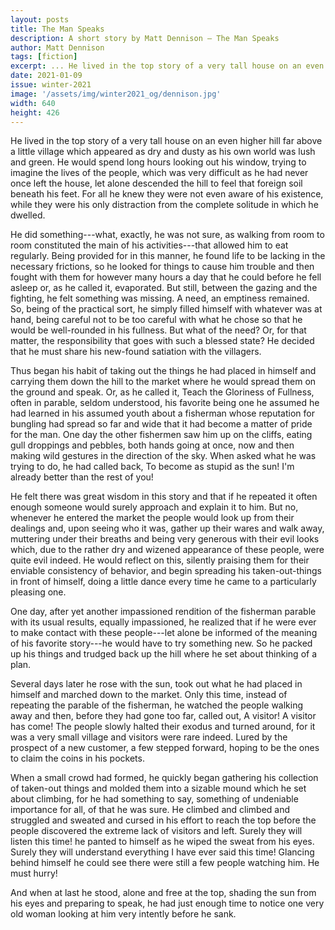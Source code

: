 ```yaml
---
layout: posts
title: The Man Speaks
description: A short story by Matt Dennison – The Man Speaks
author: Matt Dennison
tags: [fiction]
excerpt: ... He lived in the top story of a very tall house on an even higher hill ...
date: 2021-01-09
issue: winter-2021
image: '/assets/img/winter2021_og/dennison.jpg'
width: 640
height: 426
---
```


He lived in the top story of a very tall house on an even higher hill
far above a little village which appeared as dry and dusty as his own
world was lush and green. He would spend long hours looking out his
window, trying to imagine the lives of the people, which was very
difficult as he had never once left the house, let alone descended the
hill to feel that foreign soil beneath his feet. For all he knew they
were not even aware of his existence, while they were his only
distraction from the complete solitude in which he dwelled.

He did something---what, exactly, he was not sure, as walking from room
to room constituted the main of his activities---that allowed him to eat
regularly. Being provided for in this manner, he found life to be
lacking in the necessary frictions, so he looked for things to cause him
trouble and then fought with them for however many hours a day that he
could before he fell asleep or, as he called it, evaporated. But still,
between the gazing and the fighting, he felt something was missing. A
need, an emptiness remained. So, being of the practical sort, he simply
filled himself with whatever was at hand, being careful not to be too
careful with what he chose so that he would be well-rounded in his
fullness. But what of the need? Or, for that matter, the responsibility
that goes with such a blessed state? He decided that he must share his
new-found satiation with the villagers.

Thus began his habit of taking out the things he had placed in himself
and carrying them down the hill to the market where he would spread them
on the ground and speak. Or, as he called it, Teach the Gloriness of
Fullness, often in parable, seldom understood, his favorite being one he
assumed he had learned in his assumed youth about a fisherman whose
reputation for bungling had spread so far and wide that it had become a
matter of pride for the man. One day the other fishermen saw him up on
the cliffs, eating gull droppings and pebbles, both hands going at once,
now and then making wild gestures in the direction of the sky. When
asked what he was trying to do, he had called back, To become as stupid
as the sun! I'm already better than the rest of you!

He felt there was great wisdom in this story and that if he repeated it
often enough someone would surely approach and explain it to him. But
no, whenever he entered the market the people would look up from their
dealings and, upon seeing who it was, gather up their wares and walk
away, muttering under their breaths and being very generous with their
evil looks which, due to the rather dry and wizened appearance of these
people, were quite evil indeed. He would reflect on this, silently
praising them for their enviable consistency of behavior, and begin
spreading his taken-out-things in front of himself, doing a little dance
every time he came to a particularly pleasing one.

One day, after yet another impassioned rendition of the fisherman
parable with its usual results, equally impassioned, he realized that if
he were ever to make contact with these people---let alone be informed
of the meaning of his favorite story---­he would have to try something
new. So he packed up his things and trudged back up the hill where he
set about thinking of a plan.

Several days later he rose with the sun, took out what he had placed in
himself and marched down to the market. Only this time, instead of
repeating the parable of the fisherman, he watched the people walking
away and then, before they had gone too far, called out, A visitor! A
visitor has come! The people slowly halted their exodus and turned
around, for it was a very small village and visitors were rare indeed.
Lured by the prospect of a new customer, a few stepped forward, hoping
to be the ones to claim the coins in his pockets.

When a small crowd had formed, he quickly began gathering his collection
of taken-out things and molded them into a sizable mound which he set
about climbing, for he had something to say, something of undeniable
importance for all, of that he was sure. He climbed and climbed and
struggled and sweated and cursed in his effort to reach the top before
the people discovered the extreme lack of visitors and left. Surely they
will listen this time! he panted to himself as he wiped the sweat from
his eyes. Surely they will understand everything I have ever said this
time! Glancing behind himself he could see there were still a few people
watching him. He must hurry!

And when at last he stood, alone and free at the top, shading the sun
from his eyes and preparing to speak, he had just enough time to notice
one very old woman looking at him very intently before he sank.